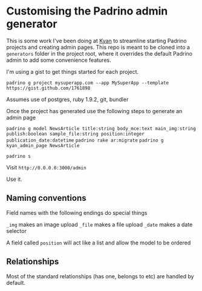 # Customising the Padrino admin generator

This is some work I've been doing at [Kyan](http://kyan.com) to streamline starting Padrino projects and creating admin pages.
This repo is meant to be cloned into a `generators` folder in the project root, where it overrides the default Padrino admin to add some convenience features.

I'm using a gist to get things started for each project.

`padrino g project mysuperapp.com --app MySuperApp --template https://gist.github.com/1761898`

Assumes use of postgres, ruby 1.9.2, git, bundler

Once the project has generated use the following steps to generate an admin page

`padrino g model NewsArticle title:string body_mce:text main_img:string publish:boolean sample_file:string position:integer publication_date:datetime`
`padrino rake ar:migrate`
`padrino g kyan_admin_page NewsArticle`

`padrino s`

Visit `http://0.0.0.0:3000/admin`

Use it.


## Naming conventions

Field names with the following endings do special things

`_img` makes an image upload
`_file` makes a file upload
`_date` makes a date selector

A field called `position` will act like a list and allow the model to be ordered

## Relationships

Most of the standard relationships (has one, belongs to etc) are handled by default.

